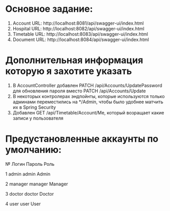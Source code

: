 # Основное задание:
1. Account URL: http://localhost:8081/api/swagger-ui/index.html
2. Hospital URL: http://localhost:8082/api/swagger-ui/index.html
3. Timetable URL: http://localhost:8083/api/swagger-ui/index.html
4. Document URL: http://localhost:8084/api/swagger-ui/index.html
# Дополнительная информация которую я захотите указать
1. В AccountController добавлен PATCH /api/Accounts/UpdatePassword для обновления пароля вместо PATCH /api/Accounts/Update
2. В некоторых контролерах эндпойнты, которые используются только админами переместились на */Admin, чтобы было удобнее матчить их в Spring Security
3. Добавлен GET /api/Timetable/Account/Me, который возращает какие записи у пользователя
# Предустановленные аккаунты по умолчанию:
№ Логин Пароль Роль

1 admin admin Admin

2 manager manager Manager

3 doctor doctor Doctor

4 user user User
